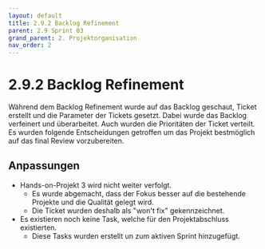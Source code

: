 ```yaml
---
layout: default
title: 2.9.2 Backlog Refinement
parent: 2.9 Sprint 03
grand_parent: 2. Projektorganisation
nav_order: 2
---
```


# 2.9.2 Backlog Refinement

Während dem Backlog Refinement wurde auf das Backlog geschaut, Ticket erstellt und die Parameter der Tickets gesetzt. Dabei wurde das Backlog verfeinert und überarbeitet. Auch wurden die Prioritäten der Ticket verteilt. Es wurden folgende Entscheidungen getroffen um das Projekt bestmöglich auf das final Review vorzubereiten.

## Anpassungen

- Hands-on-Projekt 3 wird nicht weiter verfolgt.
  - Es wurde abgemacht, dass der Fokus besser auf die bestehende Projekte und die Qualität gelegt wird.
  - Die Ticket wurden deshalb als "won't fix" gekennzeichnet.
- Es existieren noch keine Task, welche für den Projektabschluss existierten.
  - Diese Tasks wurden erstellt un zum aktiven Sprint hinzugefügt.
